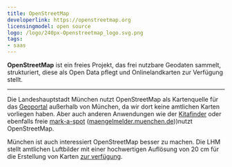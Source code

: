 ```yaml
---
title: OpenStreetMap
developerlink: https://openstreetmap.org
licensingmodel: open source
logo: /logo/240px-Openstreetmap_logo.svg.png
tags:
- saas
---
```

__OpenStreetMap__ ist ein freies Projekt, das frei nutzbare Geodaten sammelt, strukturiert, diese als Open Data pflegt und Onlinelandkarten zur Verfügung stellt.

---

Die Landeshauptstadt München nutzt OpenStreetMap als Kartenquelle für das [Geoportal](geoportal.html) außerhalb von München, da wir dort keine amtlichen Karten vorliegen haben.
Aber auch anderen Anwendungen wie der [Kitafinder](https://kitafinder.muenchen.de/elternportal/de/einrichtungen/karte/ergebnisse) oder ebenfalls freie [mark-a-spot](mark-a-spot.html) ([maengelmelder.muenchen.de](https://maengelmelder.muenchen.de)))nutzt OpenStreetMap.

München ist auch interessiert OpenStreetMap besser zu machen.
Die LHM stellt amtlichen Luftbilder mit einer hochwertigen Auflösung von 20 cm für die Erstellung von Karten [zur verfügung](https://github.com/osmlab/editor-layer-index/blob/gh-pages/sources/europe/de/AktuelleLuftbilderDerLandeshauptstadtMuenchen20cm.geojson?short_path=cdc4d8a).
